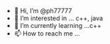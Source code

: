 - 👋 Hi, I’m @ph77777
- 👀 I’m interested in ... c++, java
- 🌱 I’m currently learning ...c++
- 📫 How to reach me ...

<!---
ph77777/ph77777 is a ✨ special ✨ repository because its `README.md` (this file) appears on your GitHub profile.
You can click the Preview link to take a look at your changes.
--->
